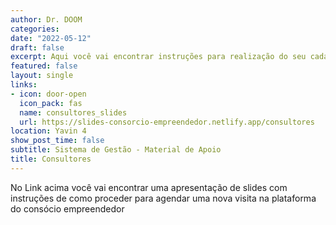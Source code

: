 ```yaml
---
author: Dr. DOOM
categories:
date: "2022-05-12"
draft: false
excerpt: Aqui você vai encontrar instruções para realização do seu cadastro de obtenção de uma senha.
featured: false
layout: single
links:
- icon: door-open 
  icon_pack: fas
  name: consultores_slides
  url: https://slides-consorcio-empreendedor.netlify.app/consultores
location: Yavin 4
show_post_time: false
subtitle: Sistema de Gestão - Material de Apoio
title: Consultores
---
```


No Link acima você vai encontrar uma apresentação de slides com instruções de como proceder para agendar uma nova visita na plataforma do consócio empreendedor 
